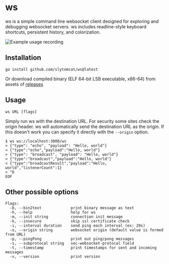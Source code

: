 # ws

ws is a simple command line websocket client designed for exploring and debugging websocket servers. ws includes readline-style keyboard shortcuts, persistent history, and colorization.

![Example usage recording](https://hashrocket-production.s3.amazonaws.com/uploads/blog/misc/ws/ws.gif)

## Installation

```
go install github.com/slytomcat/ws@latest
```

Or download compiled binary (ELF 64-bit LSB executable, x86-64) from assets of [releases](https://github.com/slytomcat/ws/releases)

## Usage

```
ws URL [flags]
```

Simply run ws with the destination URL. For security some sites check the origin header. ws will automatically send the destination URL as the origin. If this doesn't work you can specify it directly with the `--origin` option.

```
$ ws ws://localhost:3000/ws
> {"type": "echo", "payload": "Hello, world"}
< {"type":"echo","payload":"Hello, world"}
> {"type": "broadcast", "payload": "Hello, world"}
< {"type":"broadcast","payload":"Hello, world"}
< {"type":"broadcastResult","payload":"Hello, world","listenerCount":1}
> ^D
EOF
```

## Other possible options

```
Flags:
  -b, --bin2text             print binary message as text
  -h, --help                 help for ws
  -m, --init string          connection init message
  -k, --insecure             skip ssl certificate check
  -i, --interval duration    send ping each interval (ex: 20s)
  -o, --origin string        websocket origin (default value is formed from URL)
  -p, --pingPong             print out ping/pong messages
  -s, --subprotocal string   sec-websocket-protocal field
  -t, --timestamp            print timestamps for sent and incoming messages
  -v, --version              print version  
```